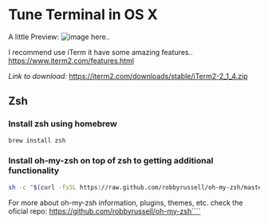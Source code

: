 # Tune Terminal in OS X

A little Preview:
![image here..](http://192.168.31.122:3000/samuel.fabrizio/tweaks/blob/master/images/oh-my-szh-default.jpg)


I recommend use iTerm it have some amazing features..  https://www.iterm2.com/features.html

*Link to download:*  https://iterm2.com/downloads/stable/iTerm2-2_1_4.zip



## Zsh
### Install zsh using homebrew

```bash
brew install zsh
```

### Install oh-my-zsh on top of zsh to getting additional functionality

```bash
sh -c "$(curl -fsSL https://raw.github.com/robbyrussell/oh-my-zsh/master/tools/install.sh)"
```



For more about oh-my-zsh information, plugins, themes, etc. check the oficial repo:
https://github.com/robbyrussell/oh-my-zsh````

